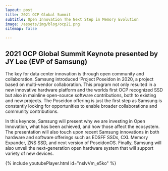 ```yaml
---
layout: post
title: 2021 OCP Global Summit
subtitle: Open Innovation The Next Step in Memory Evolution
image: /assets/img/blog/ocp21.png
sitemap: false

---
```


## 2021 OCP Global Summit Keynote presented by JY Lee (EVP of Samsung)

The key for data center innovation is through open community and collaboration.  Samsung introduced ‘Project Poseidon in 2020, a project based on multi-vendor collaboration. This program not only resulted in a new innovative hardware platform and the worlds first OCP recognized SSD but also in mainline open-source software contributions, both to existing and new projects. The Poseidon offering is just the first step as Samsung is constantly looking for opportunities to enable broader collaborations and community contributions.

In this keynote, Samsung will present why we are investing in Open Innovation, what has been achieved, and how those affect the ecosystem. The presentation will also touch upon recent Samsung innovations in both hardware and software offerings such as EDSFF SSDs, CXL Memory Expander, ZNS SSD, and next version of PoseidonOS. Finally, Samsung will also unveil the next-generation open hardware system that will support variety of new devices.

{% include youtubePlayer.html id="nsIvVm_e5ko" %}